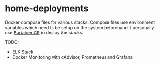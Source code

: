 # home-deployments

Docker compose files for various stacks. Compose files use environment variables which need to be setup on the system beforehand. I personally use [Portainer CE](https://docs.portainer.io/v/ce-2.11/start/install?_ga=2.131695053.330745444.1653687369-142713316.1653687369) to deploy the stacks. 

TODO:
- ELK Stack
- Docker Monitoring with cAdvisor, Prometheus and Grafana